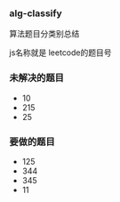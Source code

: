 ### alg-classify
算法题目分类别总结

js名称就是 leetcode的题目号

### 未解决的题目

- 10
- 215
- 25

### 要做的题目

- 125
- 344
- 345
- 11 
